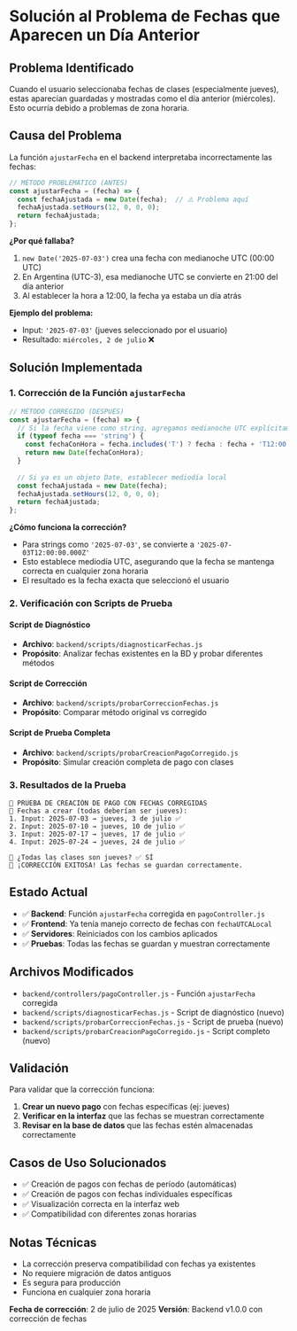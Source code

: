 # Solución al Problema de Fechas que Aparecen un Día Anterior

## Problema Identificado
Cuando el usuario seleccionaba fechas de clases (especialmente jueves), estas aparecían guardadas y mostradas como el día anterior (miércoles). Esto ocurría debido a problemas de zona horaria.

## Causa del Problema
La función `ajustarFecha` en el backend interpretaba incorrectamente las fechas:

```javascript
// MÉTODO PROBLEMÁTICO (ANTES)
const ajustarFecha = (fecha) => {
  const fechaAjustada = new Date(fecha);  // ⚠️ Problema aquí
  fechaAjustada.setHours(12, 0, 0, 0);
  return fechaAjustada;
};
```

**¿Por qué fallaba?**
1. `new Date('2025-07-03')` crea una fecha con medianoche UTC (00:00 UTC)
2. En Argentina (UTC-3), esa medianoche UTC se convierte en 21:00 del día anterior
3. Al establecer la hora a 12:00, la fecha ya estaba un día atrás

**Ejemplo del problema:**
- Input: `'2025-07-03'` (jueves seleccionado por el usuario)
- Resultado: `miércoles, 2 de julio` ❌

## Solución Implementada

### 1. Corrección de la Función `ajustarFecha`
```javascript
// MÉTODO CORREGIDO (DESPUÉS)
const ajustarFecha = (fecha) => {
  // Si la fecha viene como string, agregamos medianoche UTC explícitamente
  if (typeof fecha === 'string') {
    const fechaConHora = fecha.includes('T') ? fecha : fecha + 'T12:00:00.000Z';
    return new Date(fechaConHora);
  }
  
  // Si ya es un objeto Date, establecer mediodía local
  const fechaAjustada = new Date(fecha);
  fechaAjustada.setHours(12, 0, 0, 0);
  return fechaAjustada;
};
```

**¿Cómo funciona la corrección?**
- Para strings como `'2025-07-03'`, se convierte a `'2025-07-03T12:00:00.000Z'`
- Esto establece mediodía UTC, asegurando que la fecha se mantenga correcta en cualquier zona horaria
- El resultado es la fecha exacta que seleccionó el usuario

### 2. Verificación con Scripts de Prueba

#### Script de Diagnóstico
- **Archivo**: `backend/scripts/diagnosticarFechas.js`
- **Propósito**: Analizar fechas existentes en la BD y probar diferentes métodos

#### Script de Corrección  
- **Archivo**: `backend/scripts/probarCorreccionFechas.js`
- **Propósito**: Comparar método original vs corregido

#### Script de Prueba Completa
- **Archivo**: `backend/scripts/probarCreacionPagoCorregido.js`
- **Propósito**: Simular creación completa de pago con clases

### 3. Resultados de la Prueba
```
🧪 PRUEBA DE CREACIÓN DE PAGO CON FECHAS CORREGIDAS
📅 Fechas a crear (todas deberían ser jueves):
1. Input: 2025-07-03 → jueves, 3 de julio ✅
2. Input: 2025-07-10 → jueves, 10 de julio ✅
3. Input: 2025-07-17 → jueves, 17 de julio ✅
4. Input: 2025-07-24 → jueves, 24 de julio ✅

🎯 ¿Todas las clases son jueves? ✅ SÍ
🎉 ¡CORRECCIÓN EXITOSA! Las fechas se guardan correctamente.
```

## Estado Actual
- ✅ **Backend**: Función `ajustarFecha` corregida en `pagoController.js`
- ✅ **Frontend**: Ya tenía manejo correcto de fechas con `fechaUTCALocal`
- ✅ **Servidores**: Reiniciados con los cambios aplicados
- ✅ **Pruebas**: Todas las fechas se guardan y muestran correctamente

## Archivos Modificados
- `backend/controllers/pagoController.js` - Función `ajustarFecha` corregida
- `backend/scripts/diagnosticarFechas.js` - Script de diagnóstico (nuevo)
- `backend/scripts/probarCorreccionFechas.js` - Script de prueba (nuevo)
- `backend/scripts/probarCreacionPagoCorregido.js` - Script completo (nuevo)

## Validación
Para validar que la corrección funciona:

1. **Crear un nuevo pago** con fechas específicas (ej: jueves)
2. **Verificar en la interfaz** que las fechas se muestran correctamente
3. **Revisar en la base de datos** que las fechas estén almacenadas correctamente

## Casos de Uso Solucionados
- ✅ Creación de pagos con fechas de período (automáticas)
- ✅ Creación de pagos con fechas individuales específicas
- ✅ Visualización correcta en la interfaz web
- ✅ Compatibilidad con diferentes zonas horarias

## Notas Técnicas
- La corrección preserva compatibilidad con fechas ya existentes
- No requiere migración de datos antiguos
- Es segura para producción
- Funciona en cualquier zona horaria

**Fecha de corrección**: 2 de julio de 2025
**Versión**: Backend v1.0.0 con corrección de fechas
